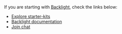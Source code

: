 If you are starting with [Backlight](https://backlight.dev), check the links below:

- [Explore starter-kits](https://backlight.dev/starterkits)
- [Backlight documentation](https://backlight.dev/docs)
- [Join chat](https://discord.gg/XkQxSU9)
